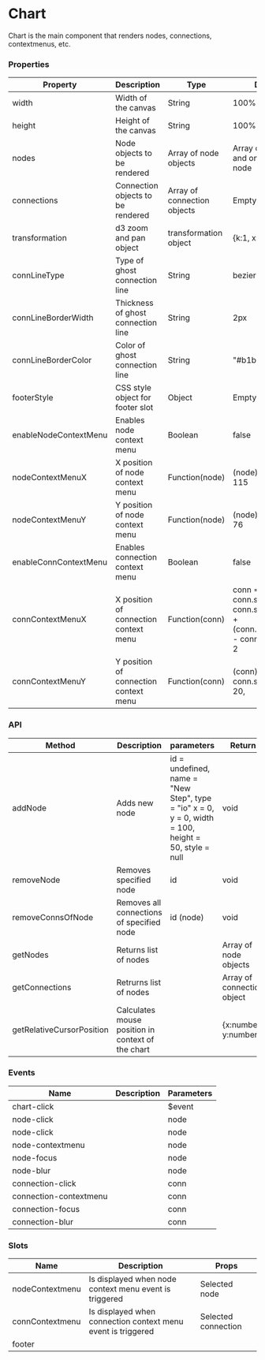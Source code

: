 # Chart

Chart is the main component that renders nodes, connections, contextmenus, etc.

### Properties

| Property              | Description                           | Type                        | Default                                                                              |
| --------------------- | ------------------------------------- | --------------------------- | ------------------------------------------------------------------------------------ |
| width                 | Width of the canvas                   | String                      | 100%                                                                                 |
| height                | Height of the canvas                  | String                      | 100%                                                                                 |
| nodes                 | Node objects to be rendered           | Array of node objects       | Array of one input and one output node                                               |
| connections           | Connection objects to be rendered     | Array of connection objects | Empty array                                                                          |
| transformation        | d3 zoom and pan object                | transformation object       | {k:1, x: 0, y: 0}                                                                    |
| connLineType          | Type of ghost connection line         | String                      | bezier                                                                               |
| connLineBorderWidth   | Thickness of ghost connection line    | String                      | 2px                                                                                  |
| connLineBorderColor   | Color of ghost connection line        | String                      | "#b1b1b7"                                                                            |
| footerStyle           | CSS style object for footer slot      | Object                      | Empty object                                                                         |
| enableNodeContextMenu | Enables node context menu             | Boolean                     | false                                                                                |
| nodeContextMenuX      | X position of node context menu       | Function(node)              | (node) => node.x - 115                                                               |
| nodeContextMenuY      | Y position of node context menu       | Function(node)              | (node) => node.y - 76                                                                |
| enableConnContextMenu | Enables connection context menu       | Boolean                     | false                                                                                |
| connContextMenuX      | X position of connection context menu | Function(conn)              | conn => conn.source.x + conn.source.width + (conn.destination.x - conn.source.x) / 2 |
| connContextMenuY      | Y position of connection context menu | Function(conn)              | (conn) => conn.source.y - 20,                                                        |

### API

| Method                    | Description                                       | parameters                                                                                          | Return                     |
| ------------------------- | ------------------------------------------------- | --------------------------------------------------------------------------------------------------- | -------------------------- |
| addNode                   | Adds new node                                     | id = undefined, name = "New Step", type = "io" x = 0, y = 0, width = 100, height = 50, style = null | void                       |
| removeNode                | Removes specified node                            | id                                                                                                  | void                       |
| removeConnsOfNode         | Removes all connections of specified node         | id (node)                                                                                           | void                       |
| getNodes                  | Returns list of nodes                             |                                                                                                     | Array of node objects      |
| getConnections            | Retrurns list of nodes                            |                                                                                                     | Array of connection object |
| getRelativeCursorPosition | Calculates mouse position in context of the chart |                                                                                                     | {x:number, y:number}       |

### Events

| Name                   | Description | Parameters |
| ---------------------- | ----------- | ---------- |
| chart-click            |             | $event     |
| node-click             |             | node       |
| node-click             |             | node       |
| node-contextmenu       |             | node       |
| node-focus             |             | node       |
| node-blur              |             | node       |
| connection-click       |             | conn       |
| connection-contextmenu |             | conn       |
| connection-focus       |             | conn       |
| connection-blur        |             | conn       |

### Slots

| Name            | Description                                                  | Props               |
| --------------- | ------------------------------------------------------------ | ------------------- |
| nodeContextmenu | Is displayed when node context menu event is triggered       | Selected node       |
| connContextmenu | Is displayed when connection context menu event is triggered | Selected connection |
| footer          |                                                              |                     |
